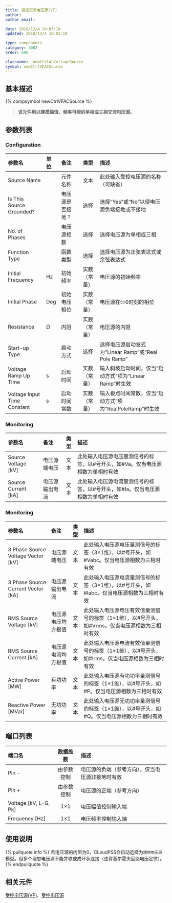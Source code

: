 ```yaml
---
title: 受控交流电压源(VF)
author: 
author_email:

date: 2018/12/4 10:03:10
updated: 2018/12/4 10:03:10

type: components
category: 3002
order: 600

classname: _newCtrlAcVoltageSource
symbol: newCtrlVFACSource
---
```

## 基本描述
{% compsymbol newCtrlVFACSource %}

> **该元件用以建模幅值、频率可控的单相或三相交流电压源。**

## 参数列表
### Configuration
| 参数名 | 单位 | 备注 | 类型 | 描述 |
| :--- | :--- | :--- | :--: | :--- |
| Source Name |  | 元件名称 | 文本 | 此处输入受控电压源的名称（可缺省） |
| Is This Source Grounded? |  | 电压源是否接地？ | 选择 | 选择“Yes”或“No”以使电压源负端接地或不接地 |
| No. of Phases |  | 电压源相数 | 选择 | 选择电压源为单相或三相 |
| Function Type |  | 函数类型 | 选择 | 选择电压源为正弦表达式或余弦表达式 |
| Initial Frequency | Hz | 初始频率 | 实数（常量） | 电压源的初始频率 |
| Initial Phase | Deg | 初始电压相位 | 实数（常量） | 电压源在t=0时刻的相位 |
| Resistance | Ω | 内阻 | 实数（常量） | 电压源的内阻 |
| Start-up Type |  | 启动方式 | 选择 | 选择电压源启动发式为“Linear Ramp”或“Real Pole Ramp” |
| Voltage Ramp Up Time | s | 启动时间 | 实数（常量） | 输入斜坡启动时间，仅当“启动方式"项为“Linear Ramp”时生效 |
| Voltage Input Time Constant | s | 启动时间常数 | 实数（常量） | 输入极点时间常数，仅当“启动方式”项为“RealPoleRamp”时生效 |

### Monitoring
| 参数名 | 备注 | 类型 | 描述 |
| :--- | :--- | :--: | :--- |
| Source Voltage \[kV\] | 电压源端电压 | 文本 |  此处输入电压源电压量测信号的标签，以#号开头，如#Va。仅当电压源相数为单相时有效 |
| Source Current \[kA\] | 电压源输出电流 | 文本 | 此处输入电压源电流量测信号的标签，以#号开头，如#Ia。仅当电压源相数为单相时有效 |

### Monitoring
| 参数名 | 备注 | 类型 | 描述 |
| :--- | :--- | :--: | :--- |
| 3 Phase Source Voltage Vector \[kV\] | 电压源端电压 | 文本 | 此处输入电压源电压量测信号的标签（3×1维），以#号开头，如#Vabc。仅当电压源相数为三相时有效 |
| 3 Phase Source Current Vector \[kA\] | 电压源输出电流 | 文本 | 此处输入电压源电流量测信号的标签（3×1维），以#号开头，如#Iabc。仅当电压源相数为三相时有效 |
| RMS Source Voltage \[kV\] | 电压源电压均方根值 | 文本 | 此处输入电压源电压有效值量测信号的标签（1×1维），以#号开头，如#Vrms。仅当电压源相数为三相时有效 |
| RMS Source Current \[kA\] | 电压源电流均方根值 | 文本 | 此处输入电压源电流有效值量测信号的标签（1×1维），以#号开头，如#Irms。仅当电压源相数为三相时有效 |
| Active Power \[MW\] | 有功功率 | 文本 | 此处输入电压源有功功率量测信号的标签（1×1维），以#号开头，如#P。仅当电压源相数为三相时有效 |
| Reactive Power \[MVar\] | 无功功率 | 文本 | 此处输入电压源无功功率量测信号的标签（1×1维），以#号开头，如#Q。仅当电压源相数为三相时有效 |


## 端口列表

| 端口名 | 数据维数 | 描述 |
| :--- | :--:  | :--- |
| Pin - | 由参数控制 |电压源的负端（参考方向），仅当电压源非接地时有效 |
| Pin + | 由参数控制 |电压源的正端（参考方向）|
| Voltage \[kV, L-G, Pk\] | 1×1 |电压幅值控制输入端 |
| Frequency \[Hz\] | 1×1 | 电压频率控制输入端|

## 使用说明

{% pullquote info %}
若电压源的内阻为0，CLoudPSS会自动选择为`理想电压源`模型。但多个理想电压源不能并联或成环状连接（违背基尔霍夫回路电压定律）。
{% endpullquote %}


## 相关元件

[受控电压源(VP)](comp_newCtrlVPAcVoltageSource.html)、[受控电压源](comp_newCtrlVoltageSource.html)
